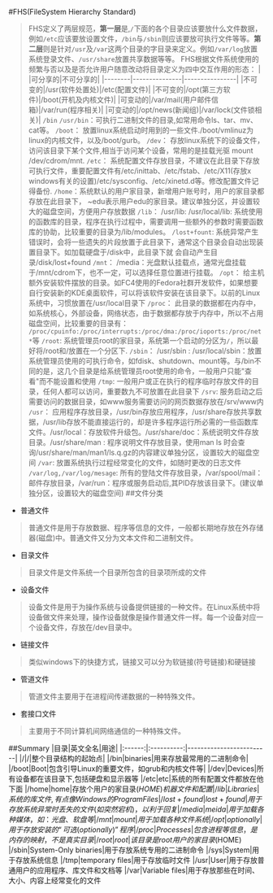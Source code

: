#FHS(FileSystem Hierarchy Standard)
>FHS定义了两层规范，**第一层**是,`/`下面的各个目录应该要放什么文件数据，例如`/etc`应该要放设置文件，`/bin`与`/sbin`则应该要放可执行文件等等。**第二层**则是针对`/usr`及`/var`这两个目录的字目录来定义。例如`/var/log`放置系统登录文件、`/usr/share`放置共享数据等等。
>FHS根据文件系统使用的频繁与否以及是否允许用户随意改动将目录定义为四中交互作用的形态：
|` `|可分享的|不可分享的|
|--------|---------------|----------------|
|不可变的|/usr(软件处置处)|/etc(配置文件)|
|不可变的|/opt(第三方软件)|/boot(开机及内核文件)|
|可变动的|/var/mail(用户邮件信箱)|/var/run(程序相关)|
|可变动的|/opt/news(新闻组)|/var/lock(文件锁相关)|
`/bin` `/usr/bin`：可执行二进制文件的目录,如常用命令ls、tar、mv、cat等。
`/boot`： 放置linux系统启动时用到的一些文件./boot/vmlinuz为linux的内核文件，以及/boot/gurb。
`/dev`： 存放linux系统下的设备文件，访问该目录下某个文件,相当于访问某个设备，常用的是挂载光驱 mount /dev/cdrom/mnt.
`/etc`： 系统配置文件存放目录，不建议在此目录下存放可执行文件，重要配置文件有/etc/inittab、/etc/fstab、/etc/X11(存放x windows有关的设置)/etc/sysconfig、/etc/xinetd.d等。修改配置文件记得备份.
`/home`：系统默认的用户家目录，新增用户账号时，用户的家目录都存放在此目录下， ~edu表示用户edu的家目录。建议单独分区，并设置较大的磁盘空间，方便用户存放数据
`/lib`： /usr/lib: /usr/local/lib: 系统使用的函数库的目录，程序在执行过程中，需要调用一些额外的参数时需要函数库的协助，比较重要的目录为/lib/modules。
`/lost+fount`: 系统异常产生错误时，会将一些遗失的片段放置于此目录下，通常这个目录会自动出现装置目录下。如加载硬盘于/disk中，此目录下就	会自动产生目录/disk/lost+found
`/mnt`： /media：光盘默认挂载点，通常光盘挂载于/mnt/cdrom下，也不一定，可以选择任意位置进行挂载。
`/opt`： 给主机额外安装软件摆放的目录。如FC4使用的Fedora社群开发软件，如果想要自行安装新的KDE桌面软件，可以将该软件安装在该目录下。以前的Linux系统中，习惯放置在/usr/local目录下
`/proc`： 此目录的数据都在内存中，如系统核心，外部设备，网络状态，由于数据都存放于内存中，所以不占用磁盘空间，比较重要的目录有：
`/proc/cpuinfo:/proc/interrupts:/proc/dma:/proc/ioports:/proc/net*`等
`/root`:  系统管理员root的家目录，系统第一个启动的分区为`/`，所以最好将/root和/放置在一个分区下.
`/sbin`： /usr/sbin : /usr/local/sbin：放置系统管理员使用的可执行命令，如fdisk、shutdown、mount等。与/bin不同的是，这几个目录是给系统管理员root使用的命令，一般用户只能"查看"而不能设置和使用
`/tmp`: 一般用户或正在执行的程序临时存放文件的目录，任何人都可以访问，重要数九不可放置在此目录下
`/srv`:  服务启动之后需要访问的数据目录，如www服务需要访问的网页数据存放在/srv/www内
`/usr`： 应用程序存放目录，/usr/bin存放应用程序，/usr/share存放共享数据，/usr/lib存放不能直接运行的，却是许多程序运行所必需的一些函数库文件。/usr/local：存放软件升级包。/usr/share/doc：系统说明文件存放目录。/usr/share/man : 程序说明文件存放目录，使用man ls 时会查询/usr/share/man/man1/ls.q.gz的内容建议单独分区，设置较大的磁盘空间
`/var`:  放置系统执行过程经常变化的文件，如随时更改的日志文件
`/var/log,/var/log/mesage`: 所有的登陆文件存放目录，/var/spool/mail： 邮件存放目录，/var/run：程序或服务启动后,其PID存放该目录下。(建议单独分区，设置较大的磁盘空间)
##文件分类
- 普通文件
>  普通文件是用于存放数据、程序等信息的文件，一般都长期地存放在外存储器(磁盘)中。普通文件又分为文本文件和二进制文件。

- 目录文件
> 目录文件是文件系统一个目录所包含的目录项所成的文件
- 设备文件
> 设备文件是用于为操作系统与设备提供链接的一种文件。在Linux系统中将设备做文件来处理，操作设备就像是操作普通文件一样。每一个设备对应一个设备文件，存放在/dev目录中。

- 链接文件
>  类似windows下的快捷方式，链接又可以分为软链接(符号链接)和硬链接

- 管道文件
>管道文件主要用于在进程间传递数据的一种特殊文件。

- 套接口文件
> 主要用于不同计算机间网络通信的一种特殊文件。

##Summary
|目录|英文全名|用途|
|:------:|:----------:|-------------------------|
|/|/|整个目录结构的起始点|
|/bin|binaries|用来存放最常用的二进制命令|
|/boot|Boot|包含引导Linux的重要文件，如grub和内核文件等|
|/dev|Devices|所有设备都在该目录下,包括硬盘和显示器等
|/etc|etc|系统的所有配置文件都放在他下面
|/home|home|存放个用户的家目录($HOME)机器文件和配置
|/lib|Libraries|系统的库文件,有点像Windows的Program Files
|/lost+found|lost+found|用于存放系统异常时丢失的文件(如突然宕机)，以利于回复
|/media|meida|用于加载各种媒体，如：光盘、软盘等
|/mnt|mount|用于加载各种文件系统
|/opt|optionally|用于存放安装的“可选(optionally)”程序
|/proc|Processes|包含进程等信息，是内存的映射，不是真实目录
|/root|root|该目录是root用户的家目录($HOME)
|/sbin|System-Only binaries|用于存放系统专用的二进制命令
|/sys|System|用于存放系统信息
|/tmp|temporary files|用于存放临时文件
|/usr|User|用于存放普通用户的应用程序、库文件和文档等
|/var|Variable files|用于存放那些在时间、大小、内容上经常变化的文件
